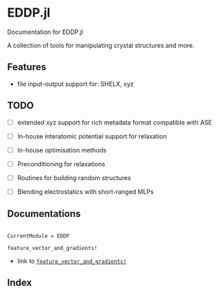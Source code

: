 # EDDP.jl

Documentation for EDDP.jl

A collection of tools for manipulating crystal structures and more.

## Features

- file input-output support for: SHELX, xyz

## TODO

- [ ] extended xyz support for rich metadata format compatible with ASE
- [ ] In-house interatomic potential support for relaxation
- [ ] In-house optimisation methods
- [ ] Preconditioning for relaxations
- [ ] Routines for building random structures
- [ ] Blending electrostatics with short-ranged MLPs


## Documentations

```@contents
```

```@meta
CurrentModule = EDDP
```

```@docs
feature_vector_and_gradients!
```

- link to [`feature_vector_and_gradients!`](@ref)

## Index

```@index
```